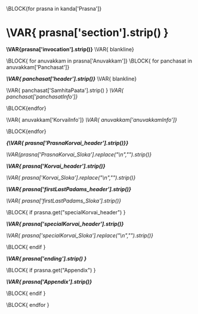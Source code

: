 \BLOCK{for prasna in kanda['Prasna']}
# \VAR{ prasna['section'].strip() }  #


**\VAR{prasna['invocation'].strip()}** \VAR{ blankline}


\BLOCK{ for anuvakkam in prasna['Anuvakkam']}
\BLOCK{ for panchasat in anuvakkam['Panchasat']}

***\VAR{ panchasat['header'].strip()}*** \VAR{ blankline} 

\VAR{ panchasat['SamhitaPaata'].strip() }  _\VAR{ panchasat['panchasatInfo']}_ 

\BLOCK{endfor}


\VAR{ anuvakkam['KorvaiInfo']} _\VAR{ anuvakkam['anuvakkamInfo']}_

\BLOCK{endfor}


***{\VAR{ prasna['PrasnaKorvai_header'].strip()}}***


_\VAR{prasna['PrasnaKorvai_Sloka'].replace("\n","").strip()}_


***\VAR{ prasna['Korvai_header'].strip()}***


_\VAR{ prasna['Korvai_Sloka'].replace("\n","").strip()}_


***\VAR{ prasna['firstLastPadams_header'].strip()}***


_\VAR{ prasna['firstLastPadams_Sloka'].strip()}_



\BLOCK{ if prasna.get("specialKorvai_header") }

***\VAR{ prasna['specialKorvai_header'].strip()}***


_\VAR{ prasna['specialKorvai_Sloka'].replace("\n","").strip()}_


\BLOCK{ endif }


***\VAR{ prasna['ending'].strip() }***


\BLOCK{ if prasna.get("Appendix") }


***\VAR{ prasna['Appendix'].strip()}***


\BLOCK{ endif }

        
\BLOCK{ endfor }


